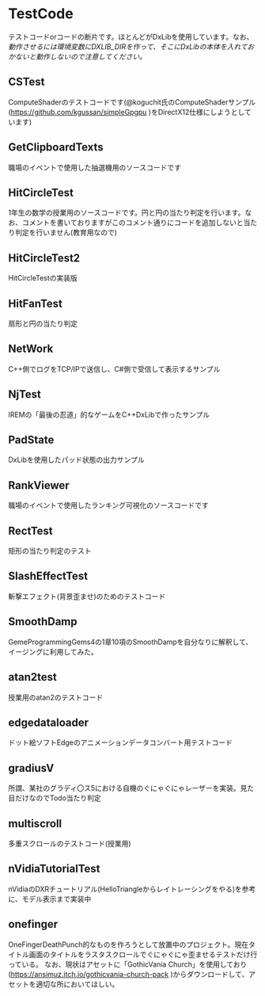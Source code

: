 # TestCode
テストコードorコードの断片です。ほとんどがDxLibを使用しています。なお、 *動作させるには環境変数にDXLIB_DIRを作って、そこにDxLibの本体を入れておかないと動作しないので注意してください。* 
## CSTest
ComputeShaderのテストコードです(@koguchit氏のComputeShaderサンプル(https://github.com/kgussan/simpleGpgpu )をDirectX12仕様にしようとしています)
## GetClipboardTexts
職場のイベントで使用した抽選機用のソースコードです
## HitCircleTest
1年生の数学の授業用のソースコードです。円と円の当たり判定を行います。なお、コメントを書いておりますがこのコメント通りにコードを追加しないと当たり判定を行いません(教育用なので)
## HitCircleTest2
HitCircleTestの実装版
## HitFanTest
扇形と円の当たり判定
## NetWork
C++側でログをTCP/IPで送信し、C#側で受信して表示するサンプル
## NjTest
IREMの「最後の忍道」的なゲームをC++DxLibで作ったサンプル
## PadState
DxLibを使用したパッド状態の出力サンプル
## RankViewer
職場のイベントで使用したランキング可視化のソースコードです
## RectTest
矩形の当たり判定のテスト
## SlashEffectTest
斬撃エフェクト(背景歪ませ)のためのテストコード
## SmoothDamp
GemeProgrammingGems4の1章10項のSmoothDampを自分なりに解釈して、イージングに利用してみた。
## atan2test
授業用のatan2のテストコード
## edgedataloader
ドット絵ソフトEdgeのアニメーションデータコンバート用テストコード
## gradiusV
所謂、某社のグラディ〇ス5における自機のぐにゃぐにゃレーザーを実装。見た目だけなのでTodo当たり判定
## multiscroll
多重スクロールのテストコード(授業用)
## nVidiaTutorialTest
nVidiaのDXRチュートリアル(HelloTriangleからレイトレーシングをやる)を参考に、モデル表示まで実装中
## onefinger
OneFingerDeathPunch的なものを作ろうとして放置中のプロジェクト。現在タイトル画面のタイトルをラスタスクロールでぐにゃぐにゃ歪ませるテストだけ行っている。
なお、現状はアセットに「GothicVania Church」を使用しており(https://ansimuz.itch.io/gothicvania-church-pack )からダウンロードして、アセットを適切な所においてほしい。

